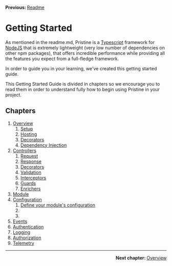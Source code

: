 <p>
   <strong>Previous: </strong> <a href="../../README.md">Readme</a>
</p>

# Getting Started

As mentioned in the readme.md, Pristine is a [Typescript](https://www.typescriptlang.org) framework for [NodeJS](https://nodejs.org/en/) that is
extremely lightweight (very low number of dependencies on other npm packages), that offers incredible performance while
providing all the features you expect from a full-fledge framework.

In order to guide you in your learning, we've created this getting started guide.

This Getting Started Guide is divided in chapters so we encourage you to read them in order to understand fully how to
begin using Pristine in your project.

## Chapters

1. [Overview](01-overview/00.index.md)
    1. [Setup](01-overview/01.setup.md)
    2. [Hosting](01-overview/02.hosting.md)
    3. [Decorators](01-overview/03.decorators.md)
    4. [Dependency Injection](01-overview/04.dependency-injection.md)
2. [Controllers](02-controllers/00.index.md)
    1. [Request](02-controllers/02.request.md)
    2. [Response](02-controllers/03.response.md)
    3. [Decorators](02-controllers/04.decorators.md)
    4. [Validation](02-controllers/05.validation.md)
    5. [Interceptors](02-controllers/06.interceptors.md)
    6. [Guards](02-controllers/07.guards.md)
    7. [Enrichers](02-controllers/08.enrichers.md)
3. [Module](docs/getting-started/04-configuration/00.index.md)
4. [Configuration](docs/getting-started/04-configuration/00.index.md)
    1. [Define your module's configuration](docs/getting-started/04-configuration/)
    2. [](docs/getting-started/04-configuration/)
    3. [](docs/getting-started/04-configuration/)
5. [Events](docs/getting-started/05-events/00.index.md)
6. [Authentication](docs/getting-started/06-authentication/00.index.md)
7. [Logging](docs/getting-started/07-logging/00.index.md)
8. [Authorization](docs/getting-started/08-authorization/00.index.md)
9. [Telemetry](docs/getting-started/09-telemetry/00.index.md)

---

<p align="right">
   <strong>Next chapter: </strong> <a href="01-overview/00.index.md">Overview</a>
</p>
